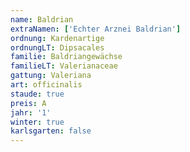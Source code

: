 ```yaml
---
name: Baldrian
extraNamen: ['Echter Arznei Baldrian']
ordnung: Kardenartige
ordnungLT: Dipsacales
familie: Baldriangewächse
familieLT: Valerianaceae
gattung: Valeriana
art: officinalis
staude: true
preis: A
jahr: '1'
winter: true
karlsgarten: false
---
```

